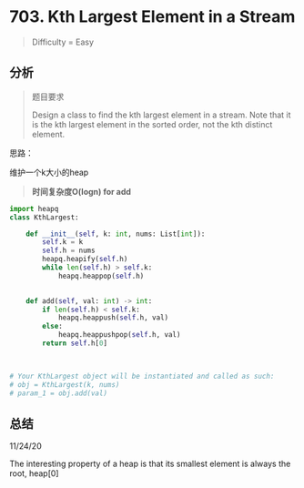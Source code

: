 # 703. Kth Largest Element in a Stream
> Difficulty = Easy

## 分析

> 题目要求
> 
> Design a class to find the kth largest element in a stream. Note that it is the kth largest element in the sorted order, not the kth distinct element.

思路：

维护一个k大小的heap

> **时间复杂度O(logn) for add**


```python
import heapq
class KthLargest:

    def __init__(self, k: int, nums: List[int]):
        self.k = k
        self.h = nums
        heapq.heapify(self.h)
        while len(self.h) > self.k:
            heapq.heappop(self.h)
        

    def add(self, val: int) -> int:
        if len(self.h) < self.k:
            heapq.heappush(self.h, val)
        else:
            heapq.heappushpop(self.h, val)
        return self.h[0]
        


# Your KthLargest object will be instantiated and called as such:
# obj = KthLargest(k, nums)
# param_1 = obj.add(val)
```

## 总结


11/24/20

The interesting property of a heap is that its smallest element is always the root, heap[0]